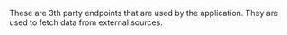 These are 3th party endpoints that are used by the application. They are used to fetch data from external sources.
